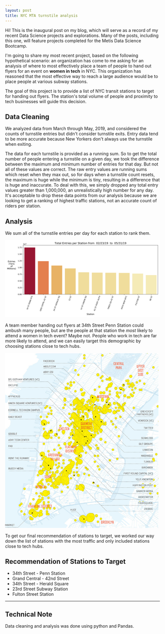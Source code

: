 ```yaml
---
layout: post
title: NYC MTA turnstile analysis
---
```

<div class="message">
Hi! This is the inaugural post on my blog, which will serve as a record of my recent Data Science projects and explorations. Many of the posts, including this one, will feature projects completed for the Metis Data Science Bootcamp.
</div>

I'm going to share my most recent project, based on the following hypothetical scenario: an organization has come to me asking for an analysis of where to most effectively place a team of people to hand out flyers for an event on **women in tech** in NYC. This organization has reasoned that the most effective way to reach a large audience would be to place people at various subway stations.

The goal of this project is to provide a list of NYC transit stations to target for handing out flyers. The station's total volume of people and proximity to tech businesses will guide this decision.

## Data Cleaning
We analyzed data from March through May, 2019, and considered the counts of turnstile entries but didn't consider turnstile exits. Entry data tend to be more accurate because New Yorkers don't always use the turnstile when exiting.

The data for each turnstile is provided as a running sum. So to get the total number of people entering a turnstile on a given day, we took the difference between the maximum and minimum number of entries for that day. But not all of these values are correct. The raw entry values are running sums which reset when they max out, so for days when a turnstile count resets, the maximum is huge while the minimum is tiny, resulting in a difference that is huge and inaccurate. To deal with this, we simply dropped any total entry values greater than 1,000,000, an unrealistically high number for any day. It's acceptable to drop these data points from our analysis because we are looking to get a ranking of highest traffic stations, not an accurate count of riders per station.

## Analysis
We sum all of the turnstile entries per day for each station to rank them.

<img src="../images/initial_stations_bar.png" alt="Entry counts by station" width="700">

A team member handing out flyers at 34th Street Penn Station could ambush many people, but are the people at that station the *most* likely to attend a women in tech event? Maybe not. People who work in tech are far more likely to attend, and we can easily target this demographic by choosing stations close to tech hubs.

<img src="../images/nyc_tech.jpg" alt="Entry counts by station" width="500">


To get our final recommendation of stations to target, we worked our way down the list of stations with the most traffic and only included stations close to tech hubs.

## Recommendation of Stations to Target
* 34th Street - Penn Station
* Grand Central - 42nd Street
* 34th Street - Herald Square
* 23rd Street Subway Station
* Fulton Street Station

---

## Technical Note
Data cleaning and analysis was done using python and Pandas.
